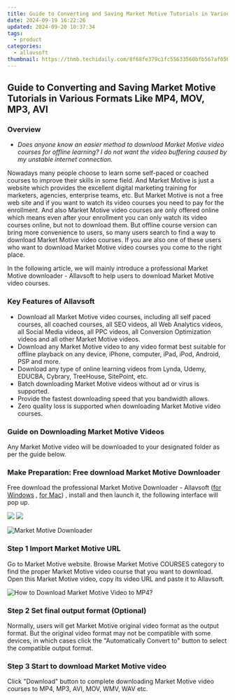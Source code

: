 ```yaml
---
title: Guide to Converting and Saving Market Motive Tutorials in Various Formats Like MP4, MOV, MP3, AVI
date: 2024-09-19 16:22:26
updated: 2024-09-20 10:37:34
tags:
  - product
categories:
  - allavsoft
thumbnail: https://thmb.techidaily.com/8f68fe379c1fc55633560bfb567af056a8ac88cb060c4006d4413191770c2a7d.png
---
```


## Guide to Converting and Saving Market Motive Tutorials in Various Formats Like MP4, MOV, MP3, AVI

### Overview

* _Does anyone know an easier method to download Market Motive video courses for offline learning? I do not want the video buffering caused by my unstable internet connection._

Nowadays many people choose to learn some self-paced or coached courses to improve their skills in some field. And Market Motive is just a website which provides the excellent digital marketing training for marketers, agencies, enterprise teams, etc. But Market Motive is not a free web site and if you want to watch its video courses you need to pay for the enrollment. And also Market Motive video courses are only offered online which means even after your enrollment you can only watch its video courses online, but not to download them. But offline course version can bring more convenience to users, so many users search to find a way to download Market Motive video courses. If you are also one of these users who want to download Market Motive video courses you come to the right place.

In the following article, we will mainly introduce a professional Market Motive downloader - Allavsoft to help users to download Market Motive video courses.

### Key Features of Allavsoft

* Download all Market Motive video courses, including all self paced courses, all coached courses, all SEO videos, all Web Analytics videos, all Social Media videos, all PPC videos, all Conversion Optimization videos and all other Market Motive videos.
* Download any Market Motive video to any video format best suitable for offline playback on any device, iPhone, computer, iPad, iPod, Android, PSP and more.
* Download any type of online learning videos from Lynda, Udemy, EDUCBA, Cybrary, TreeHouse, SitePoint, etc.
* Batch downloading Market Motive videos without ad or virus is supported.
* Provide the fastest downloading speed that you bandwidth allows.
* Zero quality loss is supported when downloading Market Motive video courses.

### Guide on Downloading Market Motive Videos

Any Market Motive video will be downloaded to your designated folder as per the guide below.

### Make Preparation: Free download Market Motive Downloader

Free download the professional Market Motive Downloader - Allavsoft ([for Windows](https://tools.techidaily.com/allavsoft/products/) , [for Mac](https://tools.techidaily.com/allavsoft/products/)) , install and then launch it, the following interface will pop up.

[![](https://www.allavsoft.com/how-to/../images/how-to/free-download-win.jpg)](https://tools.techidaily.com/allavsoft/products/) [![](https://www.allavsoft.com/how-to/../images/how-to/free-download-mac.jpg)](https://tools.techidaily.com/allavsoft/products/)

![Market Motive Downloader](https://www.allavsoft.com/how-to/../images/allavsoft/screen-shot-600.jpg)

### Step 1 Import Market Motive URL

Go to Market Motive website. Browse Market Motive COURSES category to find the proper Market Motive video course that you want to download. Open this Market Motive video, copy its video URL and paste it to Allavsoft.

![How to Download Market Motive Video to MP4?](https://www.allavsoft.com/how-to/../images/how-to/download-rtmp-video/download-rtmp-video.jpg)

### Step 2 Set final output format (Optional)

Normally, users will get Market Motive original video format as the output format. But the original video format may not be compatible with some devices, in which cases click the "Automatically Convert to" button to select the compatible output format.

### Step 3 Start to download Market Motive video

Click "Download" button to complete downloading Market Motive video courses to MP4, MP3, AVI, MOV, WMV, WAV etc.

<ins class="adsbygoogle"
     style="display:block"
     data-ad-format="autorelaxed"
     data-ad-client="ca-pub-7571918770474297"
     data-ad-slot="1223367746"></ins>



<ins class="adsbygoogle"
     style="display:block"
     data-ad-client="ca-pub-7571918770474297"
     data-ad-slot="8358498916"
     data-ad-format="auto"
     data-full-width-responsive="true"></ins>
